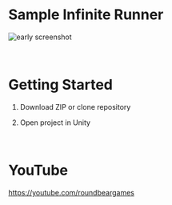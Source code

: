 # Sample Infinite Runner

![early screenshot](https://i.imgur.com/eFCaCgh.jpg)

<br>

# Getting Started

1. Download ZIP or clone repository

2. Open project in Unity

<br>

# YouTube

https://youtube.com/roundbeargames

